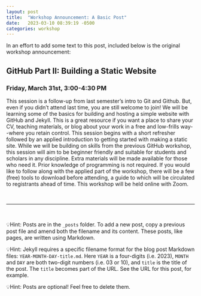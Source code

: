 ```yaml
---
layout: post
title:  "Workshop Announcement: A Basic Post"
date:   2023-03-10 08:39:19 -0500
categories: workshop
---
```

In an effort to add some text to this post, included below is the original workshop announcement: 

## GitHub Part II: Building a Static Website
### Friday, March 31st, 3:00-4:30 PM

This session is a follow-up from last semester’s intro to Git and Github. But, even if you didn’t attend last time, you are still welcome to join! We will be learning some of the basics for building and hosting a simple website with GitHub and Jekyll. This is a great resource if you want a place to share your CV, teaching materials, or blog about your work in a free and low-frills way--where you retain control. This session begins with a short refresher followed by an applied introduction to getting started with making a static site. While we will be building on skills from the previous GitHub workshop, this session will aim to be beginner friendly and suitable for students and scholars in any discipline. Extra materials will be made available for those who need it. Prior knowledge of programming is not required. If you would like to follow along with the applied part of the workshop, there will be a few (free) tools to download before attending, a guide to which will be circulated to registrants ahead of time. This workshop will be held online with Zoom. 

<br>

*****

<br>


💡Hint: Posts are in the `_posts` folder. To add a new post, copy a previous post file and amend both the filename and its content. These posts, like pages, are written using Markdown. 

💡Hint: Jekyll requires a specific filename format for the blog post Markdown files: `YEAR-MONTH-DAY-title.md`. Here `YEAR` is a four-digits (i.e. 2023), `MONTH` and `DAY` are both two-digit numbers (i.e. 03 or 10), and `title` is the title of the post. The `title` becomes part of the URL. See the URL for this post, for example. 

💡Hint: Posts are optional! Feel free to delete them.
